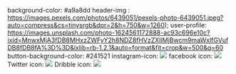 background-color: #a9a8dd
header-img : https://images.pexels.com/photos/6439051/pexels-photo-6439051.jpeg?auto=compress&cs=tinysrgb&dpr=2&h=750&w=1260);
user-profile: https://images.unsplash.com/photo-1624561172888-ac93c696e10c?ixid=MnwxMjA3fDB8MHxzZWFyY2h8NDZ8fHVzZXIlMjBwcm9maWxlfGVufDB8fDB8fA%3D%3D&ixlib=rb-1.2.1&auto=format&fit=crop&w=500&q=60
button-background-color: #241521
instagram-icon:  <img src="https://img.icons8.com/fluency/50/000000/instagram-new.png"/>
facebook icon:   <img src="https://img.icons8.com/color/48/000000/facebook.png"/>
Twitter icon: <img src="https://img.icons8.com/fluency/48/000000/twitter.png"/>
Dribble icon:   <img src="https://img.icons8.com/fluency/48/000000/dribbble.png"/>